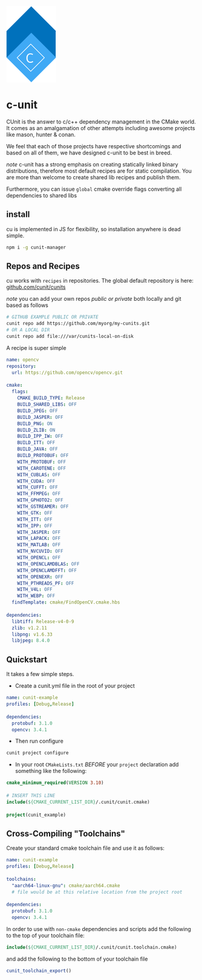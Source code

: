 ![logo](art/logo.png)

# c-unit

CUnit is the answer to c/c++ dependency management
in the CMake world.  It comes as an
amalgamation of other attempts including
awesome projects like mason, hunter & conan.

We feel that each of those projects have respective
shortcomings and based on all of them, we have
designed c-unit to be best in breed.

_note_ c-unit has a strong emphasis on creating statically
linked binary distributions, therefore most default recipes
are for static compilation.  You are more than welcome
to create shared lib recipes and publish them.

Furthermore, you can issue `global` cmake override flags converting
all dependencies to shared libs 

## install

cu is implemented in JS for flexibility, so installation 
anywhere is dead simple.

```bash
npm i -g cunit-manager
```

## Repos and Recipes

cu works with `recipes` in repositories.  The global default repository is here: 
[github.com/cunit/cunits](http://github.com/cunit/cunits)

_note_ you can add your own repos *public or private* both locally and git based as follows

```bash
# GITHUB EXAMPLE PUBLIC OR PRIVATE
cunit repo add https://github.com/myorg/my-cunits.git
# OR A LOCAL DIR
cunit repo add file:///var/cunits-local-on-disk
```

A recipe is super simple
```yaml
name: opencv
repository: 
  url: https://github.com/opencv/opencv.git

cmake:
  flags:
    CMAKE_BUILD_TYPE: Release
    BUILD_SHARED_LIBS: OFF
    BUILD_JPEG: OFF
    BUILD_JASPER: OFF
    BUILD_PNG: ON
    BUILD_ZLIB: ON
    BUILD_IPP_IW: OFF
    BUILD_ITT: OFF
    BUILD_JAVA: OFF
    BUILD_PROTOBUF: OFF
    WITH_PROTOBUF: OFF
    WITH_CAROTENE: OFF
    WITH_CUBLAS: OFF
    WITH_CUDA: OFF
    WITH_CUFFT: OFF
    WITH_FFMPEG: OFF
    WITH_GPHOTO2: OFF
    WITH_GSTREAMER: OFF
    WITH_GTK: OFF
    WITH_ITT: OFF
    WITH_IPP: OFF
    WITH_JASPER: OFF
    WITH_LAPACK: OFF
    WITH_MATLAB: OFF
    WITH_NVCUVID: OFF
    WITH_OPENCL: OFF
    WITH_OPENCLAMDBLAS: OFF
    WITH_OPENCLAMDFFT: OFF
    WITH_OPENEXR: OFF
    WITH_PTHREADS_PF: OFF
    WITH_V4L: OFF
    WITH_WEBP: OFF
  findTemplate: cmake/FindOpenCV.cmake.hbs

dependencies:
  libtiff: Release-v4-0-9
  zlib: v1.2.11
  libpng: v1.6.33
  libjpeg: 8.4.0
```

## Quickstart

It takes a few simple steps.

* Create a cunit.yml file in the root of your project

```yaml
name: cunit-example
profiles: [Debug,Release]

dependencies:
  protobuf: 3.1.0
  opencv: 3.4.1

```

* Then run configure

```bash
cunit project configure
```

* In your root `CMakeLists.txt` *BEFORE* your `project` declaration 
add something like the following:

```cmake
cmake_minimum_required(VERSION 3.10)

# INSERT THIS LINE
include(${CMAKE_CURRENT_LIST_DIR}/.cunit/cunit.cmake)

project(cunit_example)
```

## Cross-Compiling "Toolchains"

Create your standard cmake toolchain file and
use it as follows:

```yaml
name: cunit-example
profiles: [Debug,Release]

toolchains:
  "aarch64-linux-gnu": cmake/aarch64.cmake 
  # file would be at this relative location from the project root

dependencies:
  protobuf: 3.1.0
  opencv: 3.4.1

```

In order to use with `non-cmake` dependencies and scripts
add the following to the top of your toolchain file:

```cmake
include(${CMAKE_CURRENT_LIST_DIR}/.cunit/cunit.toolchain.cmake)
```

and add the following to the bottom of your toolchain file

```cmake
cunit_toolchain_export()
```